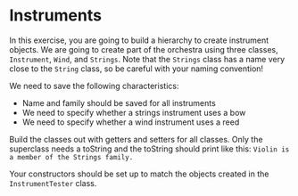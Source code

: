 # Instruments
In this exercise, you are going to build a hierarchy to create instrument objects. We are going to create part of the orchestra using three classes, `Instrument`, `Wind`, and `Strings`. Note that the `Strings` class has a name very close to the `String` class, so be careful with your naming convention!

We need to save the following characteristics:

- Name and family should be saved for all instruments
- We need to specify whether a strings instrument uses a bow 
- We need to specify whether a wind instrument uses a reed

Build the classes out with getters and setters for all classes. Only the superclass needs a toString and the toString should print like this:
`Violin is a member of the Strings family.`

Your constructors should be set up to match the objects created in the `InstrumentTester` class.